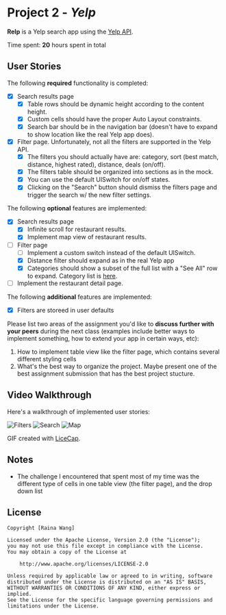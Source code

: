 # Project 2 - *Yelp*

**Relp** is a Yelp search app using the [Yelp API](http://www.yelp.com/developers/documentation/v2/search_api).

Time spent: **20** hours spent in total

## User Stories

The following **required** functionality is completed:

- [x] Search results page
   - [x] Table rows should be dynamic height according to the content height.
   - [x] Custom cells should have the proper Auto Layout constraints.
   - [x] Search bar should be in the navigation bar (doesn't have to expand to show location like the real Yelp app does).
- [x] Filter page. Unfortunately, not all the filters are supported in the Yelp API.
   - [x] The filters you should actually have are: category, sort (best match, distance, highest rated), distance, deals (on/off).
   - [x] The filters table should be organized into sections as in the mock.
   - [x] You can use the default UISwitch for on/off states.
   - [x] Clicking on the "Search" button should dismiss the filters page and trigger the search w/ the new filter settings.

The following **optional** features are implemented:

- [x] Search results page
   - [x] Infinite scroll for restaurant results.
   - [x] Implement map view of restaurant results.
- [ ] Filter page
   - [ ] Implement a custom switch instead of the default UISwitch.
   - [x] Distance filter should expand as in the real Yelp app
   - [x] Categories should show a subset of the full list with a "See All" row to expand. Category list is [here](http://www.yelp.com/developers/documentation/category_list).
- [ ] Implement the restaurant detail page.

The following **additional** features are implemented:

- [x] Filters are storeed in user defaults

Please list two areas of the assignment you'd like to **discuss further with your peers** during the next class (examples include better ways to implement something, how to extend your app in certain ways, etc):

1. How to implement table view like the filter page, which contains several different styling cells
2. What's the best way to organize the project. Maybe present one of the best assignment submission that has the best project stucture.

## Video Walkthrough

Here's a walkthrough of implemented user stories:

<img src='https://user-images.githubusercontent.com/5446130/30796531-5826bfdc-a187-11e7-988b-b6feb4d2c89d.gif' title='Video Walkthrough' width='' alt='Filters' />
<img src='https://i.imgur.com/jZYv9gS.gif' title='Video Walkthrough' width='' alt='Search' />
<img src='https://i.imgur.com/zjZrIko.gif' title='Video Walkthrough' width='' alt='Map' />

GIF created with [LiceCap](http://www.cockos.com/licecap/).

## Notes

- The challenge I encountered that spent most of my time was the different type of cells in one table view (the filter page), and the drop down list

## License

    Copyright [Raina Wang]

    Licensed under the Apache License, Version 2.0 (the "License");
    you may not use this file except in compliance with the License.
    You may obtain a copy of the License at

        http://www.apache.org/licenses/LICENSE-2.0

    Unless required by applicable law or agreed to in writing, software
    distributed under the License is distributed on an "AS IS" BASIS,
    WITHOUT WARRANTIES OR CONDITIONS OF ANY KIND, either express or implied.
    See the License for the specific language governing permissions and
    limitations under the License.
